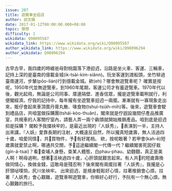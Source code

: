 ```yaml
---
issue: 207
title: 遊覽車坐𨑨迌
author: 邱文錫
date: 2017-01-12T00:00:00.000+08:00
topic: 懷想
difficulty: 1
wikidata: Q98095587
wikidata_link: https://www.wikidata.org/wiki/Q98095587
author_wikidata_link: https://www.wikidata.org/wiki/Q98096294
author_wikidata: Q98096294
---
```

古早古早，我四歲的時綴爸母對桃園落下港𨑨迌，沿路是坐火車、客運、三輪車，記持上深的是臺南的億載金城(ik-tsài-kim-siânn)。阮坐客運到渡船頭，坐竹棑過臺南運河，步輦(pōo-lián)行到億載金城。欸(eh)？哪會無遊覽車呢？
確實是按呢，1950年代並無遊覽車，到1960年尾期，客運公司才有蓄遊覽車。1970年代以後，觀光起飛，無論是公司同事、厝邊隔壁、進香信眾，攏是遊覽車載咧就行，利便閣經濟。佇我的記持中，每年攏有坐遊覽車𨑨迌一兩擺。漸漸就有一寡現象走出來，販仔會起來車頂賣丹膏丸散、喙食物(tshuì-tsia̍h-mih)等。後來，遊覽車會駛到禮品店，共咱當做採購團(tshái-kòo-thuân)，閣來就是佇遐設幾間仔產品推廣室，共規車的人客關佇室內，請藝人弄一兩个齣頭就開始推銷產品。咱到底是𨑨迌抑是採購？
閣較予我擋袂牢的，是最近出現的『人妖秀』，𪜶表演到一半，主持人出來講，『人妖』愛靠長期的注射，大概違反自然，所以攏真短歲壽，無人活過四十歲，咱愛同情𪜶，共𪜶買物件，予𪜶有好尾梢。
欸，按呢敢著？若甲會(kah-ē)短歲壽就愛禁止啊，哪通共交關，予𪜶這途繼續閣一代傳一代？繼續閣害死囡仔栽(gín-á-tsai)？看𪜶查埔人身懸，查某人體態，白phau-phau、幼麵麵，真正是美人啊！啊毋過咧，想著𪜶活袂過四十歲，心肝頭就艱苦起來。有人共𪜶的短歲壽換做同情心，換做金錢，這敢毋是殘忍咧？後來閣有兩擺拄著『人妖秀』，我攏是心肝頭咇噗惝，尻川坐袂牢。
出來𨑨迌，是規身輕鬆好心情，拄著推銷會心煩，拄著『人妖秀』會心艱難，遊覽車啊遊覽車，你嘛好心好行，予阮有一个無心煩，無心艱難的旅行。